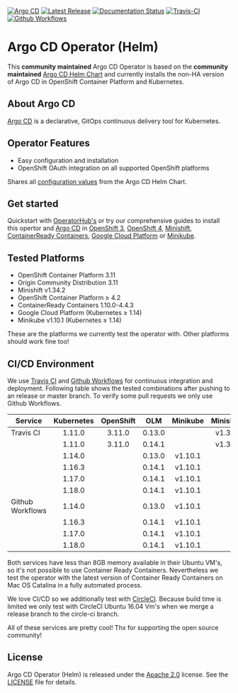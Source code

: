 [![Argo CD](https://img.shields.io/badge/argocd-1.5.4-green.svg)](https://github.com/argoproj/argo-cd/releases/tag/v1.5.4)
[![Latest Release](https://img.shields.io/badge/latest%20release-0.0.6-yellow.svg)](https://github.com/disposab1e/argocd-operator-helm/releases/tag/0.0.6)
[![Documentation Status](https://readthedocs.org/projects/argocd-operator-helm/badge/?version=latest)](https://argocd-operator-helm.readthedocs.io/en/latest/?badge=latest)
[![Travis-CI](https://travis-ci.org/disposab1e/argocd-operator-helm.svg?branch=release-0.0.6)](https://travis-ci.org/disposab1e/argocd-operator-helm)
[![Github Workflows](https://github.com/disposab1e/argocd-operator-helm/workflows/continuous-integration/badge.svg?branch=release-0.0.6)](https://github.com/disposab1e/argocd-operator-helm/actions?query=workflow%3Acontinuous-integration)

# Argo CD Operator (Helm)

This **community maintained** Argo CD Operator is based on the **community maintained** [Argo CD Helm Chart](https://github.com/argoproj/argo-helm/tree/master/charts/argo-cd) and currently installs the non-HA version of Argo CD in OpenShift Container Platform and Kubernetes.

## About Argo CD

[Argo CD](https://argoproj.github.io/argo-cd/) is a declarative, GitOps continuous delivery tool for Kubernetes.

## Operator Features

* Easy configuration and installation
* OpenShift OAuth integration on all supported OpenShift platforms

Shares all [configuration values](https://github.com/disposab1e/argocd-operator-helm/blob/release-0.0.6/helm-charts/argo-cd/README.md) from the Argo CD Helm Chart.

## Get started

Quickstart with [OperatorHub's](https://argocd-operator-helm.readthedocs.io/en/latest/operatorhub.html) or try our comprehensive guides to install this opertor and [Argo CD](https://argoproj.github.io/argo-cd/) in [OpenShift 3](https://argocd-operator-helm.readthedocs.io/en/latest/ocp/ocp3.html), [OpenShift 4](https://argocd-operator-helm.readthedocs.io/en/latest/ocp/ocp4.html), [Minishift](https://argocd-operator-helm.readthedocs.io/en/latest/ocp/ocp3.html), [ContainerReady Containers](https://argocd-operator-helm.readthedocs.io/en/latest/ocp/ocp4.html), [Google Cloud Platform](https://argocd-operator-helm.readthedocs.io/en/latest/k8s/gcp.html) or [Minikube](https://argocd-operator-helm.readthedocs.io/en/latest/k8s/minikube.html).

## Tested Platforms

* OpenShift Container Platform 3.11
* Origin Community Distribution 3.11
* Minishift v1.34.2
* OpenShift Container Platform ≥ 4.2
* ContainerReady Containers 1.10.0-4.4.3
* Google Cloud Platform (Kubernetes ≥ 1.14)
* Minikube v1.10.1 (Kubernetes ≥ 1.14)

These are the platforms we currently test the operator with. Other platforms should work fine too!

## CI/CD Environment

We use [Travis CI](https://travis-ci.org/github/disposab1e/argocd-operator-helm) and [Github Workflows](https://github.com/disposab1e/argocd-operator-helm/actions?query=workflow%3Acontinuous-integration) for continuous integration and deployment. Following table shows the tested combinations after pushing to an release or master branch. To verify some pull requests we only use Github Workflows.

| Service | Kubernetes | OpenShift | OLM | Minikube | Minishift | Ubuntu |
| --- | :-: | :-: | :-: | :-: | :-: | :-: |
| Travis CI | 1.11.0 | 3.11.0 | 0.13.0 | | v1.3.2 |  18.04 |
| | 1.11.0 | 3.11.0 | 0.14.1 | | v1.3.2 | 18.04 |
|  | 1.14.0 | | 0.13.0 | v1.10.1 | | 18.04 |
| | 1.16.3 | | 0.14.1 | v1.10.1 | | 18.04 |
| | 1.17.0 | | 0.14.1 | v1.10.1 | | 18.04 |
| | 1.18.0 | | 0.14.1 | v1.10.1 | | 18.04 |
| Github Workflows | 1.14.0 | | 0.13.0 | v1.10.1 | | 18.04 |
| | 1.16.3 | | 0.14.1 | v1.10.1 | | 18.04 |
| | 1.17.0 | | 0.14.1 | v1.10.1 | | 18.04 |
| | 1.18.0 | | 0.14.1 | v1.10.1 | | 18.04 |

Both services have less than 8GB memory available in their Ubuntu VM's, so it's not possible to use Container Ready Containers. Nevertheless we test the operator with the latest version of Container Ready Containers on Mac OS Catalina in a fully automated process.

We love CI/CD so we additionally test with [CircleCI](https://circleci.com/gh/disposab1e/argocd-operator-helm/tree/circle-ci). Because build time is limited we only test with CircleCI Ubuntu 16.04 Vm's when we merge a release branch to the circle-ci branch.

All of these services are pretty cool! Thx for supporting the open source community!

## License

Argo CD Operator (Helm) is released under the [Apache 2.0](http://www.apache.org/licenses/LICENSE-2.0.html) license. 
See the [LICENSE](https://github.com/disposab1e/argocd-operator-helm/blob/master/LICENSE) file for details.
